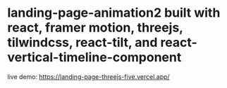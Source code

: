# landing-page-animation2 built with react, framer motion, threejs, tilwindcss, react-tilt, and react-vertical-timeline-component
live demo: https://landing-page-threejs-five.vercel.app/
